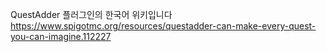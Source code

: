QuestAdder 플러그인의 한국어 위키입니다
https://www.spigotmc.org/resources/questadder-can-make-every-quest-you-can-imagine.112227
